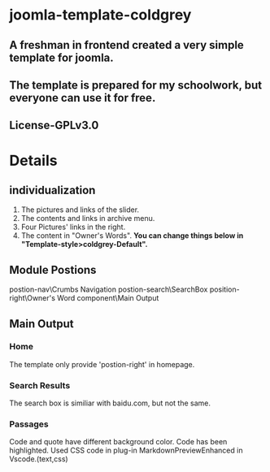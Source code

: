 # joomla-template-coldgrey
## A freshman in frontend created a very simple template for joomla.
## The template is prepared for my schoolwork, but everyone can use it for free.
## License-GPLv3.0

# Details
## individualization
1. The pictures and links of the slider.
2. The contents and links in archive menu.
3. Four Pictures' links in the right.
4. The content in "Owner's Words".
**You can change things below in "Template-style>coldgrey-Default".**

## Module Postions
postion-nav\Crumbs Navigation
postion-search\SearchBox
position-right\Owner's Word
component\Main Output

## Main Output

### Home
The template only provide 'postion-right' in homepage.

### Search Results
The search box is similiar with baidu.com, but not the same.

### Passages 
Code and quote have different background color.
Code has been highlighted.
Used CSS code in plug-in MarkdownPreviewEnhanced in Vscode.(text,css)
